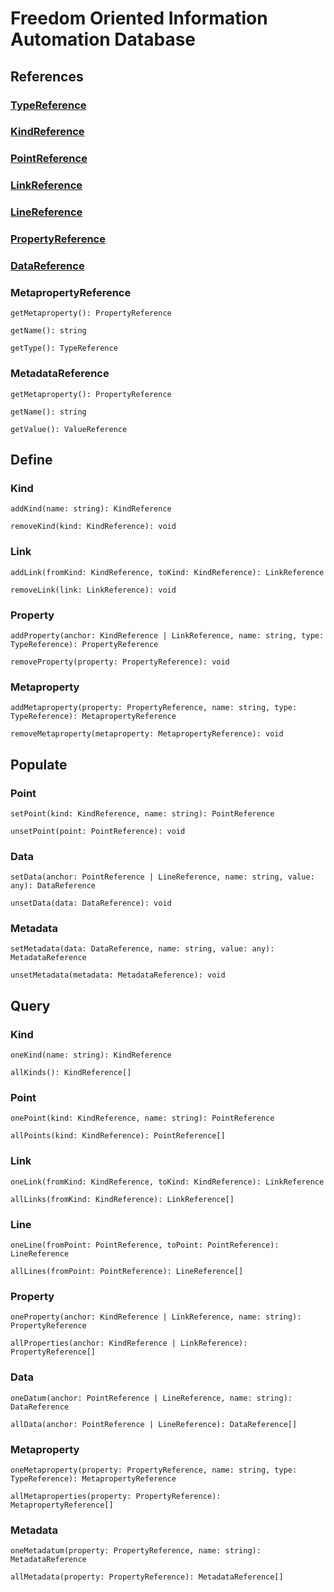 # Freedom Oriented Information Automation Database

## References

### [TypeReference](https://github.com/AriChivukula/foia-db/blob/master/source/reference/TypeReference.ts)

### [KindReference](https://github.com/AriChivukula/foia-db/blob/master/source/reference/KindReference.ts)

### [PointReference](https://github.com/AriChivukula/foia-db/blob/master/source/reference/PointReference.ts)

### [LinkReference](https://github.com/AriChivukula/foia-db/blob/master/source/reference/LinkReference.ts)

### [LineReference](https://github.com/AriChivukula/foia-db/blob/master/source/reference/LineReference.ts)

### [PropertyReference](https://github.com/AriChivukula/foia-db/blob/master/source/reference/PropertyReference.ts)

### [DataReference](https://github.com/AriChivukula/foia-db/blob/master/source/reference/DataReference.ts)

### MetapropertyReference

`getMetaproperty(): PropertyReference`

`getName(): string`

`getType(): TypeReference`

### MetadataReference

`getMetaproperty(): PropertyReference`

`getName(): string`

`getValue(): ValueReference`

## Define

### Kind

`addKind(name: string): KindReference`

`removeKind(kind: KindReference): void`

### Link

`addLink(fromKind: KindReference, toKind: KindReference): LinkReference`

`removeLink(link: LinkReference): void`

### Property

`addProperty(anchor: KindReference | LinkReference, name: string, type: TypeReference): PropertyReference`

`removeProperty(property: PropertyReference): void`

### Metaproperty

`addMetaproperty(property: PropertyReference, name: string, type: TypeReference): MetapropertyReference`

`removeMetaproperty(metaproperty: MetapropertyReference): void`

## Populate

### Point

`setPoint(kind: KindReference, name: string): PointReference`

`unsetPoint(point: PointReference): void`

### Data

`setData(anchor: PointReference | LineReference, name: string, value: any): DataReference`

`unsetData(data: DataReference): void`

### Metadata

`setMetadata(data: DataReference, name: string, value: any): MetadataReference`

`unsetMetadata(metadata: MetadataReference): void`

## Query

### Kind

`oneKind(name: string): KindReference`

`allKinds(): KindReference[]`

### Point

`onePoint(kind: KindReference, name: string): PointReference`

`allPoints(kind: KindReference): PointReference[]`

### Link

`oneLink(fromKind: KindReference, toKind: KindReference): LinkReference`

`allLinks(fromKind: KindReference): LinkReference[]`

### Line

`oneLine(fromPoint: PointReference, toPoint: PointReference): LineReference`

`allLines(fromPoint: PointReference): LineReference[]`

### Property

`oneProperty(anchor: KindReference | LinkReference, name: string): PropertyReference`

`allProperties(anchor: KindReference | LinkReference): PropertyReference[]`

### Data

`oneDatum(anchor: PointReference | LineReference, name: string): DataReference`

`allData(anchor: PointReference | LineReference): DataReference[]`

### Metaproperty

`oneMetaproperty(property: PropertyReference, name: string, type: TypeReference): MetapropertyReference`

`allMetaproperties(property: PropertyReference): MetapropertyReference[]`

### Metadata

`oneMetadatum(property: PropertyReference, name: string): MetadataReference`

`allMetadata(property: PropertyReference): MetadataReference[]`
